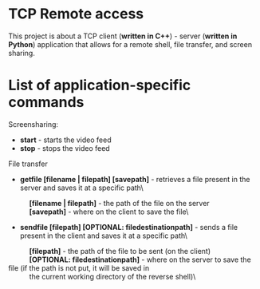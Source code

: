 # TCP Remote access
This project is about a TCP client (**written in C++**) - server (**written in Python**) application that allows for a remote shell, file transfer, and screen sharing.

# List of application-specific commands
Screensharing:

- **start** - starts the video feed
- **stop** - stops the video feed
   

File transfer

 - **getfile [filename | filepath] [savepath]** - retrieves a file present in the server and saves it at a specific path\

&emsp;&emsp;&emsp;**[filename | filepath]** - the path of the file on the server\
&emsp;&emsp;&emsp;**[savepath]** - where on the client to save the file\

- **sendfile [filepath] [OPTIONAL: filedestinationpath]** - sends a file present in the client and saves it at a specific path\

&emsp;&emsp;&emsp;**[filepath]** - the path of the file to be sent (on the client)\
&emsp;&emsp;&emsp;**[OPTIONAL: filedestinationpath]** - where on the server to save the file (if the path is not put, it will be saved in \
&emsp;&emsp;&emsp;the current working directory of the reverse shell)\
